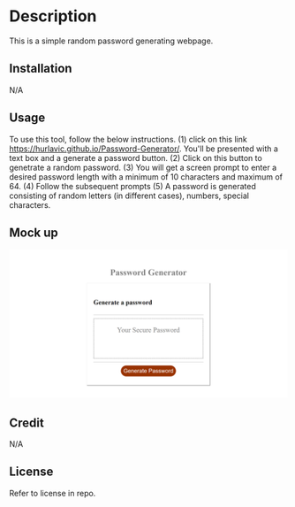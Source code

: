 # Description
This is a simple random password generating webpage.

## Installation
N/A

## Usage
To use this tool, follow the below instructions. 
(1) click on this link https://hurlavic.github.io/Password-Generator/. You'll be presented with a text box and a generate a password button. 
(2) Click on this button to genetrate a random password.
(3) You will get a screen prompt to enter a desired password length with a minimum of 10 characters and maximum of 64.
(4) Follow the subsequent prompts 
(5) A password is generated consisting of random letters (in different cases), numbers, special characters.

## Mock up
![alt text](./images/mockup.png)

## Credit 
N/A

## License
Refer to license in repo.
